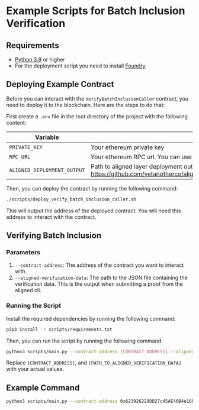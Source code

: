# Example Scripts for Batch Inclusion Verification

## Requirements

- [Python 3.9](https://www.python.org/downloads/) or higher
- For the deployment script you need to install [Foundry](https://book.getfoundry.sh/getting-started/installation)

## Deploying Example Contract

Before you can interact with the `VerifyBatchInclusionCaller` contract, you need to deploy it to the blockchain. Here are the steps to do that:

First create a `.env` file in the root directory of the project with the following content:

| Variable                    | Value                                                                                                                                                                                                                                   |
|-----------------------------|-----------------------------------------------------------------------------------------------------------------------------------------------------------------------------------------------------------------------------------------|
| `PRIVATE_KEY`               | Your ethereum private key                                                                                                                                                                                                               |
| `RPC_URL`                   | Your ethereum RPC url. You can use public node: https://ethereum-holesky-rpc.publicnode.com                                                                                                                                             |
| `ALIGNED_DEPLOYMENT_OUTPUT` | Path to aligned layer deployment output. This is needed to get service manager address. You can get it from https://github.com/yetanotherco/aligned_layer/blob/main/contracts/script/output/holesky/alignedlayer_deployment_output.json |

Then, you can deploy the contract by running the following command:

```bash
./scripts/deploy_verify_batch_inclusion_caller.sh
```

This will output the address of the deployed contract. You will need this address to interact with the contract.

## Verifying Batch Inclusion

### Parameters

1. `--contract-address`: The address of the contract you want to interact with.
2. `--aligned-verification-data`: The path to the JSON file containing the verification data. This is the output when submitting a proof from the aligned cli.

### Running the Script

Install the required dependencies by running the following command:
```bash
pip3 install -r scripts/requirements.txt
```

Then, you can run the script by running the following command:
```bash
python3 scripts/main.py --contract-address [CONTRACT_ADDRESS] --aligned-verification-data [PATH_TO_ALIGNED_VERIFICATION_DATA]
```

Replace `[CONTRACT_ADDRESS]`, and `[PATH_TO_ALIGNED_VERIFICATION_DATA]` with your actual values.

## Example Command

```bash
python3 scripts/main.py --contract-address 0x623926229DD27c45AE40B4e16ba4CD6522fC4d22 --aligned-verification-data ../../aligned_verification_data/7553cb14bff387c06e016cb3e7946e91d9fe44a54ad5d888ce8343ddb16116a7_118.json
```

